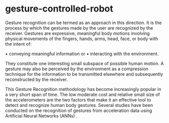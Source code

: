 # gesture-controlled-robot

Gesture recognition can be termed as an approach in this direction. It is the process by which the gestures made by the user are recognized by the receiver. Gestures are expressive, meaningful body motions involving physical movements of the fingers, hands, arms, head, face, or body with the intent of: 

• conveying meaningful information or 
• interacting with the environment.	

 They constitute one interesting small subspace of possible human motion. A gesture may also be perceived by the environment as a compression technique for the information to be transmitted elsewhere and subsequently reconstructed by the receiver.

This Gesture Recognition methodology has become increasingly popular in a very short span of time. The low moderate cost and relative small size of the accelerometers are the two factors that make it an effective tool to detect and recognize human body gestures. Several studies have been conducted on the recognition of gestures from acceleration data using Artificial Neural Networks (ANNs) .
